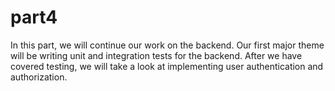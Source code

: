 # part4

In this part, we will continue our work on the backend. Our first major theme will be writing unit and integration tests for the backend. After we have covered testing, we will take a look at implementing user authentication and authorization.
